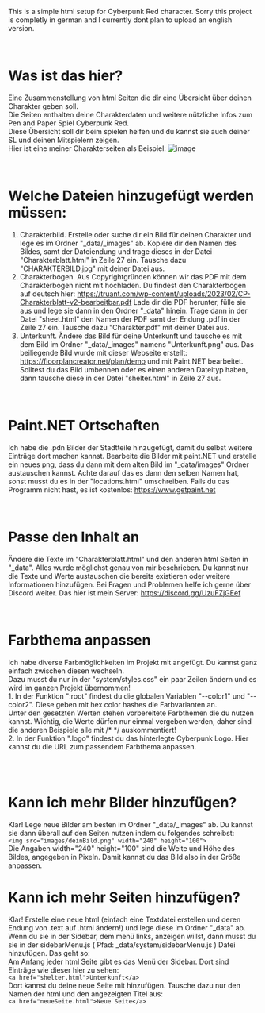 ﻿This is a simple html setup for Cyberpunk Red character.
Sorry this project is completly in german and I currently dont plan to upload an english version.

<br>

# Was ist das hier?
Eine Zusammenstellung von html Seiten die dir eine Übersicht über deinen Charakter geben soll.<br>
Die Seiten enthalten deine Charakterdaten und weitere nützliche Infos zum Pen and Paper Spiel Cyberpunk Red.<br>
Diese Übersicht soll dir beim spielen helfen und du kannst sie auch deiner SL und deinen Mitspielern zeigen.<br>
Hier ist eine meiner Charakterseiten als Beispiel:
![image](https://github.com/user-attachments/assets/38700bad-c946-4863-947e-5fc27bf213eb)<br>

<br>

# Welche Dateien hinzugefügt werden müssen:
1. Charakterbild. Erstelle oder suche dir ein Bild für deinen Charakter und lege es im Ordner "_data/_images" ab.
	Kopiere dir den Namen des Bildes, samt der Dateiendung und trage dieses in der Datei "Charakterblatt.html" in Zeile 27 ein.
	Tausche dazu "CHARAKTERBILD.jpg" mit deiner Datei aus.
2. Charakterbogen. Aus Copyrightgründen können wir das PDF mit dem Charakterbogen nicht mit hochladen.
	Du findest den Charakterbogen auf deutsch hier: https://truant.com/wp-content/uploads/2023/02/CP-Charakterblatt-v2-bearbeitbar.pdf
	Lade dir die PDF herunter, fülle sie aus und lege sie dann in den Ordner "_data" hinein.
	Trage dann in der Datei "sheet.html" den Namen der PDF samt der Endung .pdf in der Zeile 27 ein.
	Tausche dazu "Charakter.pdf" mit deiner Datei aus.
3. Unterkunft. Ändere das Bild für deine Unterkunft und tausche es mit dem Bild im Ordner "_data/_images" namens "Unterkunft.png" aus.
	Das beiliegende Bild wurde mit dieser Webseite erstellt: https://floorplancreator.net/plan/demo und mit Paint.NET bearbeitet.
	Solltest du das Bild umbennen oder es einen anderen Dateityp haben, dann tausche diese in der Datei "shelter.html" in Zeile 27 aus.

<br>

# Paint.NET Ortschaften
Ich habe die .pdn Bilder der Stadtteile hinzugefügt, damit du selbst weitere Einträge dort machen kannst.
Bearbeite die Bilder mit paint.NET und erstelle ein neues png, dass du dann mit dem alten Bild im "_data/images" Ordner austauschen kannst.
Achte darauf das es dann den selben Namen hat, sonst musst du es in der "locations.html" umschreiben.
Falls du das Programm nicht hast, es ist kostenlos: https://www.getpaint.net

<br>

# Passe den Inhalt an
Ändere die Texte im "Charakterblatt.html" und den anderen html Seiten in "_data".
Alles wurde möglichst genau von mir beschrieben. Du kannst nur die Texte und Werte austauschen die bereits existieren oder weitere Informationen hinzufügen.
Bei Fragen und Problemen helfe ich gerne über Discord weiter. Das hier ist mein Server: https://discord.gg/UzuFZjGEef

<br>

# Farbthema anpassen
Ich habe diverse Farbmöglichkeiten im Projekt mit angefügt. Du kannst ganz einfach zwischen diesen wechseln.<br>
Dazu musst du nur in der "system/styles.css" ein paar Zeilen ändern und es wird im ganzen Projekt übernommen!<br>
	1. In der Funktion ":root" findest du die globalen Variablen "--color1" und "--color2". Diese geben mit hex color hashes die Farbvarianten an.<br>
Unter den gesetzten Werten stehen vorbereitete Farbthemen die du nutzen kannst. Wichtig, die Werte dürfen nur einmal vergeben werden, daher sind die anderen Beispiele alle mit /* */ auskommentiert!<br>
	2. In der Funktion ".logo" findest du das hinterlegte Cyberpunk Logo. Hier kannst du die URL zum passendem Farbthema anpassen.

<br><br>

# Kann ich mehr Bilder hinzufügen?
Klar! Lege neue Bilder am besten im Ordner "_data/_images" ab. Du kannst sie dann überall auf den Seiten nutzen indem du folgendes schreibst:<br>
	`<img src="images/deinBild.png" width="240" height="100">`<br>
Die Angaben width="240" height="100" sind die Weite und Höhe des Bildes, angegeben in Pixeln. Damit kannst du das Bild also in der Größe anpassen.


# Kann ich mehr Seiten hinzufügen?
Klar! Erstelle eine neue html (einfach eine Textdatei erstellen und deren Endung von .text auf .html ändern!) und lege diese im Ordner "_data" ab.
Wenn du sie in der Sidebar, dem menü links, anzeigen willst, dann musst du sie in der sidebarMenu.js ( Pfad: _data/system/sidebarMenu.js ) Datei hinzufügen. Das geht so:<br>
	Am Anfang jeder html Seite gibt es das Menü der Sidebar. Dort sind Einträge wie dieser hier zu sehen:<br>
		`<a href="shelter.html">Unterkunft</a>`<br>
	Dort kannst du deine neue Seite mit hinzufügen. Tausche dazu nur den Namen der html und den angezeigten Titel aus:<br>
		`<a href="neueSeite.html">Neue Seite</a>`<br>